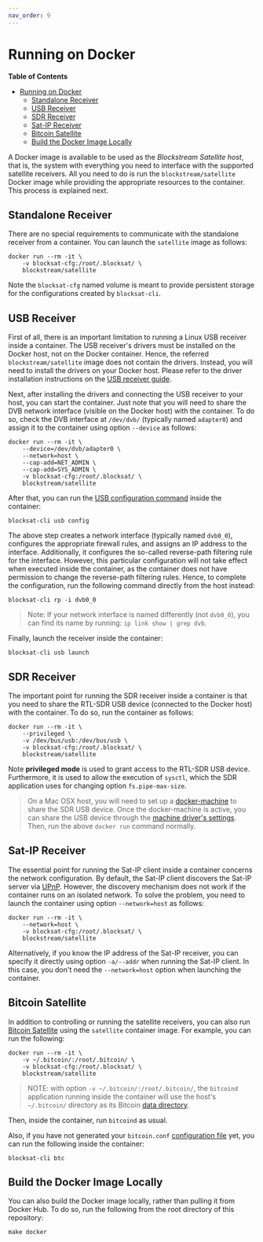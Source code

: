 ```yaml
---
nav_order: 9
---
```


# Running on Docker

<!-- markdown-toc start - Don't edit this section. Run M-x markdown-toc-refresh-toc -->
**Table of Contents**

- [Running on Docker](#running-on-docker)
    - [Standalone Receiver](#standalone-receiver)
    - [USB Receiver](#usb-receiver)
    - [SDR Receiver](#sdr-receiver)
    - [Sat-IP Receiver](#sat-ip-receiver)
    - [Bitcoin Satellite](#bitcoin-satellite)
    - [Build the Docker Image Locally](#build-the-docker-image-locally)

<!-- markdown-toc end -->


A Docker image is available to be used as the *Blockstream Satellite host*, that is, the system with everything you need to interface with the supported satellite receivers. All you need to do is run the `blockstream/satellite` Docker image while providing the appropriate resources to the container. This process is explained next.

## Standalone Receiver

There are no special requirements to communicate with the standalone receiver from a container. You can launch the `satellite` image as follows:

```
docker run --rm -it \
    -v blocksat-cfg:/root/.blocksat/ \
    blockstream/satellite
```

Note the `blocksat-cfg` named volume is meant to provide persistent storage for the configurations created by `blocksat-cli`.

## USB Receiver

First of all, there is an important limitation to running a Linux USB receiver inside a container. The USB receiver's drivers must be installed on the Docker host, not on the Docker container. Hence, the referred `blockstream/satellite` image does not contain the drivers. Instead, you will need to install the drivers on your Docker host. Please refer to the driver installation instructions on the [USB receiver guide](tbs.md#tbs-drivers).

Next, after installing the drivers and connecting the USB receiver to your host, you can start the container. Just note that you will need to share the DVB network interface (visible on the Docker host) with the container. To do so, check the DVB interface at `/dev/dvb/` (typically named `adapter0`) and assign it to the container using option `--device` as follows:

```
docker run --rm -it \
    --device=/dev/dvb/adapter0 \
    --network=host \
    --cap-add=NET_ADMIN \
    --cap-add=SYS_ADMIN \
    -v blocksat-cfg:/root/.blocksat/ \
    blockstream/satellite
```

After that, you can run the [USB configuration command](tbs.md#configure-the-host) inside the container:

```
blocksat-cli usb config
```

The above step creates a network interface (typically named `dvb0_0`), configures the appropriate firewall rules, and assigns an IP address to the interface. Additionally, it configures the so-called reverse-path filtering rule for the interface. However, this particular configuration will not take effect when executed inside the container, as the container does not have permission to change the reverse-path filtering rules. Hence, to complete the configuration, run the following command directly from the host instead:

```
blocksat-cli rp -i dvb0_0
```

> Note: If your network interface is named differently (not `dvb0_0`), you can find its name by running: `ip link show | grep dvb`.

Finally, launch the receiver inside the container:

```
blocksat-cli usb launch
```

## SDR Receiver

The important point for running the SDR receiver inside a container is that you need to share the RTL-SDR USB device (connected to the Docker host) with the container. To do so, run the container as follows:

```
docker run --rm -it \
    --privileged \
    -v /dev/bus/usb:/dev/bus/usb \
    -v blocksat-cfg:/root/.blocksat/ \
    blockstream/satellite
```

Note **privileged mode** is used to grant access to the RTL-SDR USB device. Furthermore, it is used to allow the execution of `sysctl`, which the SDR application uses for changing option `fs.pipe-max-size`.

> On a Mac OSX host, you will need to set up a [docker-machine](https://docs.docker.com/machine/) to share the SDR USB device. Once the docker-machine is active, you can share the USB device through the [machine driver's settings](https://github.com/machine-drivers). Then, run the above `docker run` command normally.

## Sat-IP Receiver

The essential point for running the Sat-IP client inside a container concerns the network configuration. By default, the Sat-IP client discovers the Sat-IP server via [UPnP](https://en.wikipedia.org/wiki/Universal_Plug_and_Play). However, the discovery mechanism does not work if the container runs on an isolated network. To solve the problem, you need to launch the container using option `--network=host` as follows:

```
docker run --rm -it \
    --network=host \
    -v blocksat-cfg:/root/.blocksat/ \
    blockstream/satellite
```

Alternatively, if you know the IP address of the Sat-IP receiver, you can specify it directly using option `-a/--addr` when running the Sat-IP client. In this case, you don't need the `--network=host` option when launching the container.

## Bitcoin Satellite

In addition to controlling or running the satellite receivers, you can also run [Bitcoin Satellite](bitcoin.md) using the `satellite` container image. For example, you can run the following:

```
docker run --rm -it \
    -v ~/.bitcoin/:/root/.bitcoin/ \
    -v blocksat-cfg:/root/.blocksat/ \
    blockstream/satellite
```

> NOTE: with option `-v ~/.bitcoin/:/root/.bitcoin/`, the `bitcoind` application running inside the container will use the host's `~/.bitcoin/` directory as its Bitcoin [data directory](https://en.bitcoin.it/wiki/Data_directory).

Then, inside the container, run `bitcoind` as usual.

Also, if you have not generated your `bitcoin.conf` [configuration file](bitcoin.md#configuration) yet, you can run the following inside the container:

```
blocksat-cli btc
```

## Build the Docker Image Locally

You can also build the Docker image locally, rather than pulling it from Docker Hub. To do so, run the following from the root directory of this repository:

```
make docker
```
